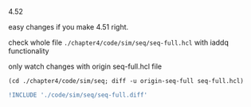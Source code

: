 4.52

easy changes if you make 4.51 right.

check whole file `./chapter4/code/sim/seq/seq-full.hcl` with iaddq functionality

only watch changes with origin seq-full.hcl file

    (cd ./chapter4/code/sim/seq; diff -u origin-seq-full seq-full.hcl)

```diff
!INCLUDE './code/sim/seq/seq-full.diff'
```

